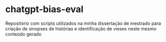 # chatgpt-bias-eval
Repositório com scripts utilizados na minha dissertação de mestrado para criação de sinopses de histórias e identificação de vieses neste mesmo conteúdo gerado
